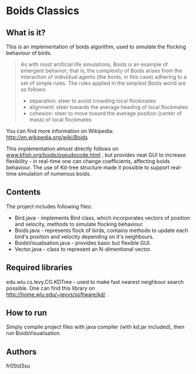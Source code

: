 Boids Classics
====================

What is it?
---------------------
This is an implementation of boids algorithm, used to simulate the flocking behaviour of birds. 
>As with most artificial life simulations, Boids is an example of emergent behavior; 
>that is, the complexity of Boids arises from the interaction of individual agents (the boids, in this case)
>adhering to a set of simple rules. The rules applied in the simplest Boids world are as follows:
>
>   - separation: steer to avoid crowding local flockmates
>   - alignment: steer towards the average heading of local flockmates
>   - cohesion: steer to move toward the average position (center of mass) of local flockmates

You can find more  information on Wikipedia: http://en.wikipedia.org/wiki/Boids

This implementation almost directly follows on www.kfish.org/boids/pseudocode.html , but provides neat GUI to increase 
flexibility - in real-time one can change coefficients, affecting boids behaviour. The use of Kd-tree structure 
made it possible to support real-time simulation of numerous boids.

Contents
---------------------
The project includes following files:
- Bird.java - implements Bird class, which incorporates vectors of position and velocity, methods to simulate flocking behaviour. 
- Boids.java - represents flock of birds, contains methods to update each bird's position and velocity depending on it's neighbours.
- BoidsVisualisation.java - provides basic but flexible GUI.
- Vector.java - class to represent an N-dimentional vector.

Required libraries
---------------------
edu.wlu.cs.levy.CG.KDTree - used to make fast nearest neighbour search possible. One can find this library on
http://home.wlu.edu/~levys/software/kd/ .

How to run
---------------------
Simply compile project files with java compiler (with kd.jar included), then run BoidsVisualisation.

Authors
---------------------
fr05td3su
